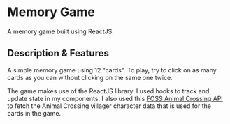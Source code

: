 # Memory Game

A memory game built using ReactJS.

## Description & Features

A simple memory game using 12 "cards". To play, try to click on as many cards as you can without clicking on the same one twice.

The game makes use of the ReactJS library. I used hooks to track and update state in my components. I also used this [FOSS Animal Crossing API](https://github.com/alexislours/ACNHAPI) to fetch the Animal Crossing villager character data that is used for the cards in the game.
